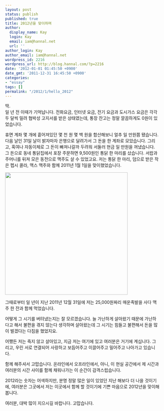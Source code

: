 ```yaml
---
layout: post
status: publish
published: true
title: 2012년을 맞이하며
author:
  display_name: Kay
  login: Kay
  email: iam@hannal.net
  url: ''
author_login: Kay
author_email: iam@hannal.net
wordpress_id: 2216
wordpress_url: http://blog.hannal.com/?p=2216
date: '2012-01-01 01:45:50 +0900'
date_gmt: '2011-12-31 16:45:50 +0900'
categories:
- "essay"
tags: []
permalink: "/2012/1/hello_2012"
---
```

<p>딱.<br />
일 년 전 이때가 기억납니다. 전화요금, 인터넷 요금, 전기 요금과 도시가스 요금은 각각 두 달씩 밀려 협박성 고지서를 받은 상태였는데, 통장 잔고는 정말 깔끔하게도 0원이 있었습니다.</p>
<p>휴면 계좌 몇 개에 흩어져있던 몇 천 원 몇 백 원을 합산해보니 얼추 일 만원쯤 됐습니다. 다음 날인 31일 날이 밝자마자 은행으로 달려가서 그 돈을 한 계좌로 모았습니다. 그리고, 혹여나 자동이체로 그 돈이 빠져나갈까 두려워 서둘러 현금 일 만원을 꺼냈습니다. 그 돈으로 동네 통닭집에서 포장 주문하면 9,500원인 통닭 한 마리를 샀습니다. 서랍과 주머니를 뒤져 모은 동전으로 맥주도 살 수 있었고요. 저는 통닭 한 마리, 덤으로 받은 작은 펩시 콜라, 맥스 맥주와 함께 2011년 1월 1일을 맞이했었습니다.</p>
<p><img src="http://blog.hannal.com/assets/uploads/2012/01/165754_10150111575633623_2807390_n-400x400.jpeg" alt="" title="2011년 1월 1일을 맞이하며." width="400" height="400" class="aligncenter size-medium wp-image-2443" /></p>
<p>그때로부터 일 년이 지난 2011년 12월 31일에 저는 25,000원짜리 매운족발을 사다 맥주 한 잔과 함께 먹었습니다.</p>
<p>어떻게 그 시기를 버텨냈는지는 잘 모르겠습니다. 늘 가난하게 살아왔기 때문에 가난하다고 해서 불편을 겪지 않는다 생각하며 살아왔는데 그 시기는 힘들고 불편해서 돈을 많이 벌겠다는 다짐을 했었지요.</p>
<p>어쨌든 저는 죽지 않고 살아있고, 지금 저는 여기에 있고 여러분은 거기에 계십니다. 그리고, 우린 서로 연결되어 사랑하고 보듬어주고 이끌어주고 밀어주고 나아가고 있습니다.</p>
<p>함께 해주셔서 고맙습니다. 온라인에서 오프라인에서, 아니, 이 현실 공간에서 제 시간과 여러분의 시간 사이를 함께 채워나가는 이 순간이 감격스럽습니다.</p>
<p>2012라는 숫자는 어색하지만, 분명 정말 많은 일이 있었던 지난 해보다 더 나을 것이기에, 여러분은 그곳에서 저는 이곳에서 함께 할 것이기에 기쁜 마음으로 2012년을 맞이해봅니다.</p>
<p>여러분, 대박 많이 지으시길 바랍니다. 고맙습니다.</p>
